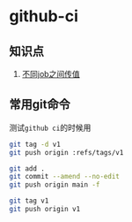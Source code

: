 # github-ci

## 知识点

1. [不同job之间传值](./docs/value.yml)

## 常用git命令

测试`github ci`的时候用

``` bash
git tag -d v1
git push origin :refs/tags/v1

git add .
git commit --amend --no-edit
git push origin main -f

git tag v1
git push origin v1


```